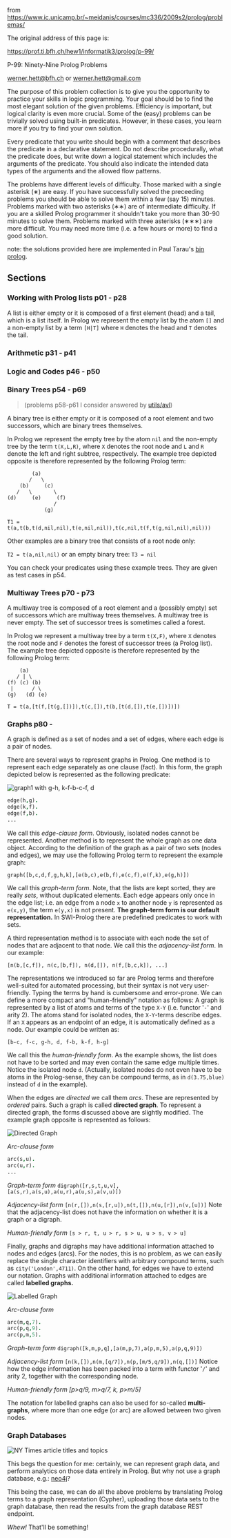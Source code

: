 from https://www.ic.unicamp.br/~meidanis/courses/mc336/2009s2/prolog/problemas/

The original address of this page is: 

https://prof.ti.bfh.ch/hew1/informatik3/prolog/p-99/

P-99: Ninety-Nine Prolog Problems

werner.hett@bfh.ch or werner.hett@gmail.com

The purpose of this problem collection is to give you the opportunity to 
practice your skills in logic programming. Your goal should be to find the most 
elegant solution of the given problems. Efficiency is important, but logical 
clarity is even more crucial. Some of the (easy) problems can be trivially 
solved using built-in predicates. However, in these cases, you learn more if you
try to find your own solution.

Every predicate that you write should begin with a comment that describes the 
predicate in a declarative statement. Do not describe procedurally, what the 
predicate does, but write down a logical statement which includes the arguments 
of the predicate. You should also indicate the intended data types of the 
arguments and the allowed flow patterns.

The problems have different levels of difficulty. Those marked with a single 
asterisk (&lowast;) are easy. If you have successfully solved the preceeding 
problems you should be able to solve them within a few (say 15) minutes. 
Problems marked with two asterisks (&lowast;&lowast;) are of intermediate 
difficulty. If you are a skilled Prolog programmer it shouldn't take you more 
than 30-90 minutes to solve them. Problems marked with three asterisks 
(&lowast;&lowast;&lowast;) are more difficult. You may need more time (i.e. a 
few hours or more) to find a good solution.

note: the solutions provided here are implemented in Paul Tarau's
[bin prolog](https://github.com/ptarau/binprolog).

## Sections

### Working with Prolog lists p01 - p28

A list is either empty or it is composed of a first element (head) and a tail, 
which is a list itself. In Prolog we represent the empty list by the atom `[]`
and a non-empty list by a term `[H|T]` where `H` denotes the head and `T` 
denotes the tail.

### Arithmetic p31 - p41

### Logic and Codes p46 - p50

### Binary Trees p54 - p69
> (problems p58-p61 I consider answered by [utils/avl](https://github.com/geophf/logic-programming/blob/master/prolog/utils/avl.pl))

A binary tree is either empty or it is composed of a root element and two 
successors, which are binary trees themselves.

In Prolog we represent the empty tree by the atom `nil` and the non-empty tree 
by the term `t(X,L,R)`, where `X` denotes the root node and `L` and `R` denote 
the left and right subtree, respectively. The example tree depicted opposite is 
therefore represented by the following Prolog term:

```
        (a)
       /   \
    (b)     (c)
   /   \       \
(d)     (e)     (f)
               /
            (g)
```

`T1 = t(a,t(b,t(d,nil,nil),t(e,nil,nil)),t(c,nil,t(f,t(g,nil,nil),nil)))`

Other examples are a binary tree that consists of a root node only:

`T2 = t(a,nil,nil)` or an empty binary tree: `T3 = nil`

You can check your predicates using these example trees. They are given as 
test cases in p54.

### Multiway Trees p70 - p73

A multiway tree is composed of a root element and a (possibly empty) set of 
successors which are multiway trees themselves. A multiway tree is never 
empty. The set of successor trees is sometimes called a forest.

In Prolog we represent a multiway tree by a term `t(X,F)`, where `X` denotes 
the root node and `F` denotes the forest of successor trees (a Prolog list). 
The example tree depicted opposite is therefore represented by the following 
Prolog term:

```
    (a)
   / | \
(f) (c) (b)
 |      / \
(g)   (d) (e)
```

`T = t(a,[t(f,[t(g,[])]),t(c,[]),t(b,[t(d,[]),t(e,[])])])`

### Graphs p80 -

A graph is defined as a set of nodes and a set of edges, where each edge is a 
pair of nodes.

There are several ways to represent graphs in Prolog. One method is to 
represent each edge separately as one clause (fact). In this form, the graph 
depicted below is represented as the following predicate:

![graph1 with g-h, k-f-b-c-f, d](imgs/graph1.gif)

```PROLOG
edge(h,g).
edge(k,f).
edge(f,b).
...
```

We call this *edge-clause form*. Obviously, isolated nodes cannot be 
represented. Another method is to represent the whole graph as one data object. 
According to the definition of the graph as a pair of two sets (nodes and 
edges), we may use the following Prolog term to represent the example graph:

`graph([b,c,d,f,g,h,k],[e(b,c),e(b,f),e(c,f),e(f,k),e(g,h)])`

We call this *graph-term form*. Note, that the lists are kept sorted, they are 
really *sets*, without duplicated elements. Each edge appears only once in the 
edge list; i.e. an edge from a node `x` to another node `y` is represented as 
`e(x,y)`, the term `e(y,x)` is not present. **The graph-term form is our 
default representation.** In SWI-Prolog there are predefined predicates to work 
with sets.

A third representation method is to associate with each node the set of nodes 
that are adjacent to that node. We call this the *adjacency-list form*. In our 
example:

`[n(b,[c,f]), n(c,[b,f]), n(d,[]), n(f,[b,c,k]), ...]`

The representations we introduced so far are Prolog terms and therefore 
well-suited for automated processing, but their syntax is not very 
user-friendly. Typing the terms by hand is cumbersome and error-prone. We can 
define a more compact and "human-friendly" notation as follows: A graph is 
represented by a list of atoms and terms of the type `X-Y` (i.e. functor '`-`' 
and arity 2). The atoms stand for isolated nodes, the `X-Y`-terms describe 
edges. If an `X` appears as an endpoint of an edge, it is automatically defined 
as a node. Our example could be written as:

`[b-c, f-c, g-h, d, f-b, k-f, h-g]`

We call this the *human-friendly form*. As the example shows, the list does not 
have to be sorted and may even contain the same edge multiple times. Notice the 
isolated node `d`. (Actually, isolated nodes do not even have to be atoms in 
the Prolog-sense, they can be compound terms, as in `d(3.75,blue)` instead of 
`d` in the example).

When the edges are *directed* we call them *arcs*. These are represented by 
*ordered* pairs. Such a graph is called **directed graph**. To represent a 
directed graph, the forms discussed above are slightly modified. The example 
graph opposite is represented as follows:

![Directed Graph](imgs/graph2.gif)

*Arc-clause form*
```PROLOG
arc(s,u).
arc(u,r).
...
```

*Graph-term form*
`digraph([r,s,t,u,v],[a(s,r),a(s,u),a(u,r),a(u,s),a(v,u)])`

*Adjacency-list form*
`[n(r,[]),n(s,[r,u]),n(t,[]),n(u,[r]),n(v,[u])]`
Note that the adjacency-list does not have the information on whether it is a 
graph or a digraph.

*Human-friendly form*
`[s > r, t, u > r, s > u, u > s, v > u]`

Finally, graphs and digraphs may have additional information attached to nodes 
and edges (arcs). For the nodes, this is no problem, as we can easily replace 
the single character identifiers with arbitrary compound terms, such as 
`city('London',4711)`. On the other hand, for edges we have to extend our 
notation. Graphs with additional information attached to edges are called 
**labelled graphs.**

![Labelled Graph](imgs/graph3.gif)

*Arc-clause form*
```PROLOG
arc(m,q,7).
arc(p,q,9).
arc(p,m,5).
```

*Graph-term form*
`digraph([k,m,p,q],[a(m,p,7),a(p,m,5),a(p,q,9)])`

*Adjacency-list form*
`[n(k,[]),n(m,[q/7]),n(p,[m/5,q/9]),n(q,[])]`
Notice how the edge information has been packed into a term with functor '`/`' 
and arity 2, together with the corresponding node.

*Human-friendly form*
*[p>q/9, m>q/7, k, p>m/5]*

The notation for labelled graphs can also be used for so-called 
**multi-graphs**, where more than one edge (or arc) are allowed between two 
given nodes.

### Graph Databases

![NY Times article titles and topics](imgs/nyt-article-topic-graph.png)

This begs the question for me: certainly, we can represent graph data, and 
perform analytics on those data entirely in Prolog. But why not use a graph
database, e.g.: [neo4j](https://neo4j.com/)?

This being the case, we can do all the above problems by translating Prolog
terms to a graph representation (Cypher), uploading those data sets to the
graph database, then read the results from the graph database REST endpoint.

*Whew!* That'll be something!
